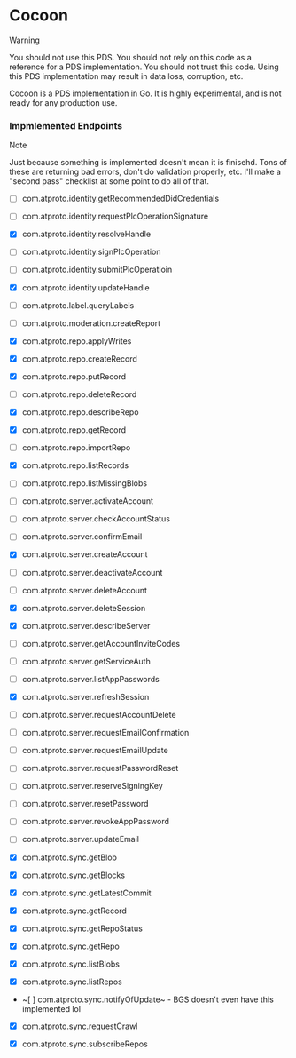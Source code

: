 # Cocoon

> [!WARNING]
You should not use this PDS. You should not rely on this code as a reference for a PDS implementation. You should not trust this code. Using this PDS implementation may result in data loss, corruption, etc.

Cocoon is a PDS implementation in Go. It is highly experimental, and is not ready for any production use.

### Impmlemented Endpoints

> [!NOTE]
Just because something is implemented doesn't mean it is finisehd. Tons of these are returning bad errors, don't do validation properly, etc. I'll make a "second pass" checklist at some point to do all of that.

- [ ] com.atproto.identity.getRecommendedDidCredentials
- [ ] com.atproto.identity.requestPlcOperationSignature
- [x] com.atproto.identity.resolveHandle
- [ ] com.atproto.identity.signPlcOperation
- [ ] com.atproto.identity.submitPlcOperatioin
- [x] com.atproto.identity.updateHandle
- [ ] com.atproto.label.queryLabels
- [ ] com.atproto.moderation.createReport

- [x] com.atproto.repo.applyWrites
- [x] com.atproto.repo.createRecord
- [x] com.atproto.repo.putRecord
- [ ] com.atproto.repo.deleteRecord
- [x] com.atproto.repo.describeRepo
- [x] com.atproto.repo.getRecord
- [ ] com.atproto.repo.importRepo
- [x] com.atproto.repo.listRecords
- [ ] com.atproto.repo.listMissingBlobs


- [ ] com.atproto.server.activateAccount
- [ ] com.atproto.server.checkAccountStatus
- [ ] com.atproto.server.confirmEmail
- [x] com.atproto.server.createAccount
- [ ] com.atproto.server.deactivateAccount
- [ ] com.atproto.server.deleteAccount
- [x] com.atproto.server.deleteSession
- [x] com.atproto.server.describeServer
- [ ] com.atproto.server.getAccountInviteCodes
- [ ] com.atproto.server.getServiceAuth
- [ ] com.atproto.server.listAppPasswords
- [x] com.atproto.server.refreshSession
- [ ] com.atproto.server.requestAccountDelete
- [ ] com.atproto.server.requestEmailConfirmation
- [ ] com.atproto.server.requestEmailUpdate
- [ ] com.atproto.server.requestPasswordReset
- [ ] com.atproto.server.reserveSigningKey
- [ ] com.atproto.server.resetPassword
- [ ] com.atproto.server.revokeAppPassword
- [ ] com.atproto.server.updateEmail

- [x] com.atproto.sync.getBlob
- [x] com.atproto.sync.getBlocks
- [x] com.atproto.sync.getLatestCommit
- [x] com.atproto.sync.getRecord
- [x] com.atproto.sync.getRepoStatus
- [x] com.atproto.sync.getRepo
- [x] com.atproto.sync.listBlobs
- [x] com.atproto.sync.listRepos
- ~[ ] com.atproto.sync.notifyOfUpdate~ - BGS doesn't even have this implemented lol
- [x] com.atproto.sync.requestCrawl
- [x] com.atproto.sync.subscribeRepos

